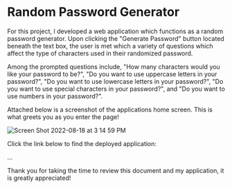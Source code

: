 # Random Password Generator
For this project, I developed a web application which functions as a random password generator. Upon clicking the "Generate Password" button located beneath the text box, the user is met which a variety of questions which affect the type of characters used in their randomized password. 


Among the prompted questions include, "How many characters would you like your password to be?", "Do you want to use uppercase letters in your password?", "Do you want to use lowercase letters in your password?", "Do you want to use special characters in your password?", and "Do you want to use numbers in your password?". 


Attached below is a screenshot of the applications home screen. This is what greets you as you enter the page!

![Screen Shot 2022-08-18 at 3 14 59 PM](https://user-images.githubusercontent.com/109489824/185504550-2c94228f-416f-4597-a8b9-b9acb67192c7.png)

Click the link below to find the deployed application: 

...

Thank you for taking the time to review this document and my application, it is greatly appreciated!
